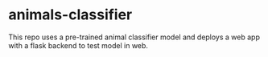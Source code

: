 # animals-classifier
This repo uses a pre-trained animal classifier model and deploys a web app with a flask backend to test model in web.
